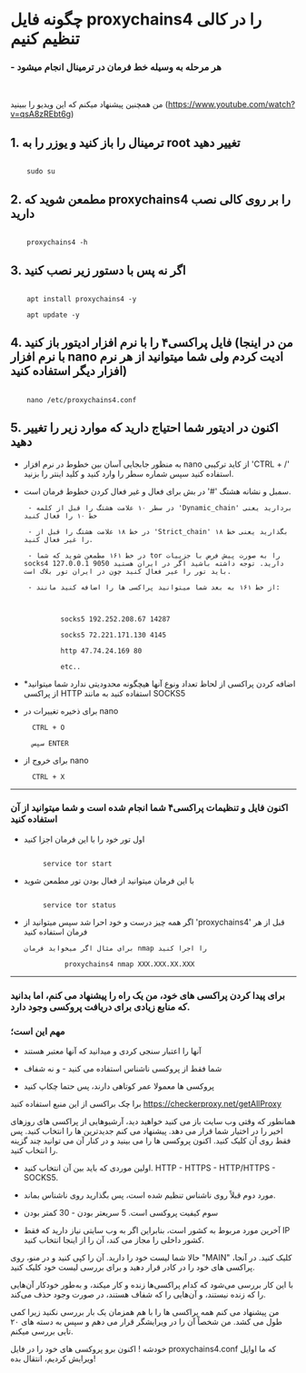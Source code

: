 # چگونه فایل proxychains4 را در کالی تنظیم کنیم

### - هر مرحله به وسیله خط فرمان در ترمینال انجام میشود 

</br>

من همچنین پیشنهاد میکنم که این ویدیو را ببینید (https://www.youtube.com/watch?v=qsA8zREbt6g)

## 1. ترمینال را باز کنید و یوزر را به root تغییر دهید

```

    sudo su

```

## 2. مطمعن شوید که proxychains4 را بر روی کالی نصب دارید

```

    proxychains4 -h

```

## 3. اگر نه پس با دستور زیر نصب کنید

```

    apt install proxychains4 -y

    apt update -y

```

## 4. فایل پراکسی۴ را با نرم افزار ادیتور باز کنید (من در اینجا با نرم افزار nano ادیت کردم ولی شما میتوانید از هر نرم افزار دیگر استفاده کنید)

```

    nano /etc/proxychains4.conf

```

## 5. اکنون در ادیتور شما احتیاج دارید که موارد زیر را تغییر دهید

 * به منظور جابجایی آسان بین خطوط در نرم افزار nano از کاید ترکیبی 'CTRL + /' استفاده کنید سپس شماره سطر را وارد کنید و کلید اینتر را بزنید. 

 * سمبل و نشانه هشتگ '#' در بش برای فعال و غیر فعال کردن خطوط فرمان است.

    

        - در سطر ۱۰ علامت هشتگ را قبل از کلمه 'Dynamic_chain' بردارید یعنی خط ۱۰ را فعال کنید

        - در خط ۱۸ علامت هشتگ را قبل از 'Strict_chain' بگذارید یعنی خط ۱۸ را غیر فعال کنید.

        - در خط ۱۶۱ مطمعن شوید که شما tor را به صورت پیش فرض با جزییات socks4 127.0.0.1 9050 دارید. توجه داشته باشید اگر در ایران هستید باید تور را عیر فعال کنید چون در ایران تور بلاک است.

        - از خط ۱۶۱ به بعد شما میتوانید پراکسی ها را اضافه کنید مانند: 

  

                socks5 192.252.208.67 14287

                socks5 72.221.171.130 4145             

                http 47.74.24.169 80           

                etc..

* *اضافه کردن پراکسی از لحاظ تعداد ونوع آنها هیچگونه محدودیتی ندارد شما میتوانید از پراکسی HTTP استفاده کنید به مانند SOCKS5

- برای ذخیره تغییرات در nano 

        CTRL + O

        سپس ENTER

- برای خروج از nano    

        CTRL + X

------------------------------------------------------

### اکنون فایل و تنظیمات پراکسی۴ شما انجام شده است و شما میتوانید از آن استفاده کنید

- اول تور خود را با این فرمان اجزا کنید

```

        service tor start

```

- با این فرمان میتوانید از فعال بودن تور مطمعن شوید

```

        service tor status

```

- اگر همه چیز درست و خود احرا شد سپس میتوانید از 'proxychains4' قبل از هر فرمان استفاده کنید

      برای مثال اگر میخواید فرمان nmap را اجرا کنید

                proxychains4 nmap XXX.XXX.XX.XXX                                    

----------------------------------------------------------

### برای پیدا کردن پراکسی های خود، من یک راه را پیشنهاد می کنم، اما بدانید که منابع زیادی برای دریافت پروکسی وجود دارد.

### مهم این است؛

- آنها را اعتبار سنجی کردی و میدانید که آنها معتبر هستند

- شما فقط از پروکسی ناشناس استفاده می کنید - و نه شفاف

- پروکسی ها معمولا عمر کوتاهی دارند، پس حتما چکاپ کنید

برا چک براکسی از این منبع استفاده کنید https://checkerproxy.net/getAllProxy

همانطور که وقتی وب سایت باز می کنید خواهید دید، آرشیوهایی از پراکسی های روزهای اخیر را در اختیار شما قرار می دهد. پیشنهاد می کنم جدیدترین ها را انتخاب کنید. پس فقط روی آن کلیک کنید. اکنون پروکسی ها را می بینید و در کنار آن می توانید چند گزینه را انتخاب کنید. 

- اولین موردی که باید بین آن انتخاب کنید. HTTP - HTTPS - HTTP/HTTPS - SOCKS5.

- مورد دوم قبلاً روی ناشناس تنظیم شده است، پس بگذارید روی ناشناس بماند.

- سوم کیفیت پروکسی است. 5 سریعتر بودن - 30 کمتر بودن

- آخرین مورد مربوط به کشور است، بنابراین اگر به وب سایتی نیاز دارید که فقط IP کشور داخلی را مجاز می کند، آن را از اینجا انتخاب کنید.

حالا شما لیست خود را دارید. آن را کپی کنید و در منو، روی "MAIN" کلیک کنید. در آنجا، پراکسی های خود را در کادر قرار دهید و برای بررسی لیست خود کلیک کنید.

با این کار بررسی می‌شود که کدام پراکسی‌ها زنده و کار میکند، و به‌طور خودکار آن‌هایی را که زنده نیستند، و آن‌هایی را که شفاف هستند، در صورت وجود حذف می‌کند.

من پیشنهاد می کنم همه پراکسی ها را با هم همزمان یک بار بررسی نکنید زیرا کمی طول می کشد. من شخصاً آن را در ویرایشگر قرار می دهم و سپس به دسته های ۲۰ تایی بررسی میکنم.

خودشه ! اکنون برو پروکسی های خود را در فایل proxychains4.conf که ما اوایل ویرایش کردیم، انتقال بده!


